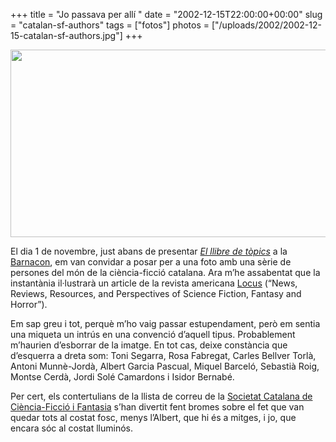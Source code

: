+++
title = "Jo passava per allí "
date = "2002-12-15T22:00:00+00:00"
slug = "catalan-sf-authors"
tags = ["fotos"]
photos = ["/uploads/2002/2002-12-15-catalan-sf-authors.jpg"]
+++

<img width="600" height="300" src="/uploads/2002/2002-12-15-catalan-sf-authors_1.jpg">

El dia 1 de novembre, just abans de presentar [*El llibre de tòpics*](https://carlesbellver.net/llibres/elllibredetopics) a la [Barnacon](http://www.barnacon.com/), em van convidar a posar per a una foto amb una sèrie de persones del món de la ciència-ficció catalana. Ara m’he assabentat que la instantània il·lustrarà un article de la revista americana [Locus](http://www.locusmag.com/) (“News, Reviews, Resources, and Perspectives of Science Fiction, Fantasy and Horror”).

Em sap greu i tot, perquè m’ho vaig passar estupendament, però em sentia una miqueta un intrús en una convenció d’aquell tipus. Probablement m’haurien d’esborrar de la imatge. En tot cas, deixe constància que d’esquerra a dreta som: Toni Segarra, Rosa Fabregat, Carles Bellver Torlà, Antoni Munnè-Jordà, Albert Garcia Pascual, Miquel Barceló, Sebastià Roig, Montse Cerdà, Jordi Solé Camardons i Isidor Bernabé.

Per cert, els contertulians de la llista de correu de la [Societat Catalana de Ciència-Ficció i Fantasia](https://www.sccff.cat) s’han divertit fent bromes sobre el fet que van quedar tots al costat fosc, menys l’Albert, que hi és a mitges, i jo, que encara sóc al costat lluminós.

